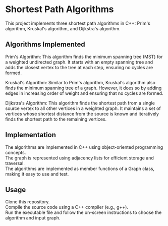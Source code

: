 # Shortest Path Algorithms
This project implements three shortest path algorithms in C++: Prim's algorithm, Kruskal's algorithm, and Dijkstra's algorithm. <br />

## Algorithms Implemented
Prim's Algorithm: This algorithm finds the minimum spanning tree (MST) for a weighted undirected graph. It starts with an empty spanning tree and adds the closest vertex to the tree at each step, ensuring no cycles are formed. <br />

Kruskal's Algorithm: Similar to Prim's algorithm, Kruskal's algorithm also finds the minimum spanning tree of a graph. However, it does so by adding edges in increasing order of weight and ensuring that no cycles are formed. <br />

Dijkstra's Algorithm: This algorithm finds the shortest path from a single source vertex to all other vertices in a weighted graph. It maintains a set of vertices whose shortest distance from the source is known and iteratively finds the shortest path to the remaining vertices. <br />

## Implementation
The algorithms are implemented in C++ using object-oriented programming concepts. <br />
The graph is represented using adjacency lists for efficient storage and traversal. <br />
The algorithms are implemented as member functions of a Graph class, making it easy to use and test. <br />
## Usage
Clone this repository. <br />
Compile the source code using a C++ compiler (e.g., g++). <br />
Run the executable file and follow the on-screen instructions to choose the algorithm and input graph. <br />
